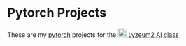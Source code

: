 # Pytorch Projects

These are my [pytorch](https://github.com/pytorch/pytorch/) projects for the [<img src="https://lyzeum-muenchen.de/wp-content/uploads/2018/08/logo_50x50.png" height="20em"> Lyzeum2 AI class](https://github.com/MischaPanch/lyzeum-ai-class)
